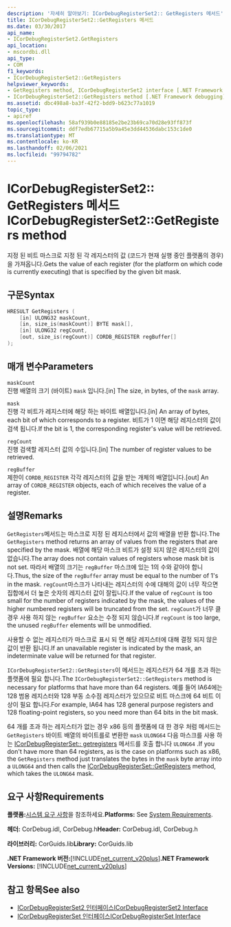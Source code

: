 ```yaml
---
description: '자세히 알아보기: ICorDebugRegisterSet2:: GetRegisters 메서드'
title: ICorDebugRegisterSet2::GetRegisters 메서드
ms.date: 03/30/2017
api_name:
- ICorDebugRegisterSet2.GetRegisters
api_location:
- mscordbi.dll
api_type:
- COM
f1_keywords:
- ICorDebugRegisterSet2::GetRegisters
helpviewer_keywords:
- GetRegisters method, ICorDebugRegisterSet2 interface [.NET Framework debugging]
- ICorDebugRegisterSet2::GetRegisters method [.NET Framework debugging]
ms.assetid: dbc498a8-ba3f-42f2-bdd9-b623c77a1019
topic_type:
- apiref
ms.openlocfilehash: 58af939b0e88185e2be23b69ca70d28e93ff873f
ms.sourcegitcommit: ddf7edb67715a5b9a45e3dd44536dabc153c1de0
ms.translationtype: MT
ms.contentlocale: ko-KR
ms.lasthandoff: 02/06/2021
ms.locfileid: "99794782"
---
```

# <a name="icordebugregisterset2getregisters-method"></a><span data-ttu-id="72791-103">ICorDebugRegisterSet2:: GetRegisters 메서드</span><span class="sxs-lookup"><span data-stu-id="72791-103">ICorDebugRegisterSet2::GetRegisters method</span></span>

<span data-ttu-id="72791-104">지정 된 비트 마스크로 지정 된 각 레지스터의 값 (코드가 현재 실행 중인 플랫폼의 경우)을 가져옵니다.</span><span class="sxs-lookup"><span data-stu-id="72791-104">Gets the value of each register (for the platform on which code is currently executing) that is specified by the given bit mask.</span></span>  
  
## <a name="syntax"></a><span data-ttu-id="72791-105">구문</span><span class="sxs-lookup"><span data-stu-id="72791-105">Syntax</span></span>  
  
```cpp  
HRESULT GetRegisters (  
    [in] ULONG32 maskCount,  
    [in, size_is(maskCount)] BYTE mask[],  
    [in] ULONG32 regCount,  
    [out, size_is(regCount)] CORDB_REGISTER regBuffer[]  
);  
```  
  
## <a name="parameters"></a><span data-ttu-id="72791-106">매개 변수</span><span class="sxs-lookup"><span data-stu-id="72791-106">Parameters</span></span>

 `maskCount`  
 <span data-ttu-id="72791-107">진행 배열의 크기 (바이트) `mask` 입니다.</span><span class="sxs-lookup"><span data-stu-id="72791-107">[in] The size, in bytes, of the `mask` array.</span></span>  
  
 `mask`  
 <span data-ttu-id="72791-108">진행 각 비트가 레지스터에 해당 하는 바이트 배열입니다.</span><span class="sxs-lookup"><span data-stu-id="72791-108">[in] An array of bytes, each bit of which corresponds to a register.</span></span> <span data-ttu-id="72791-109">비트가 1 이면 해당 레지스터의 값이 검색 됩니다.</span><span class="sxs-lookup"><span data-stu-id="72791-109">If the bit is 1, the corresponding register's value will be retrieved.</span></span>  
  
 `regCount`  
 <span data-ttu-id="72791-110">진행 검색할 레지스터 값의 수입니다.</span><span class="sxs-lookup"><span data-stu-id="72791-110">[in] The number of register values to be retrieved.</span></span>  
  
 `regBuffer`  
 <span data-ttu-id="72791-111">제한이 `CORDB_REGISTER` 각각 레지스터의 값을 받는 개체의 배열입니다.</span><span class="sxs-lookup"><span data-stu-id="72791-111">[out] An array of `CORDB_REGISTER` objects, each of which receives the value of a register.</span></span>  
  
## <a name="remarks"></a><span data-ttu-id="72791-112">설명</span><span class="sxs-lookup"><span data-stu-id="72791-112">Remarks</span></span>

 <span data-ttu-id="72791-113">`GetRegisters`메서드는 마스크로 지정 된 레지스터에서 값의 배열을 반환 합니다.</span><span class="sxs-lookup"><span data-stu-id="72791-113">The `GetRegisters` method returns an array of values from the registers that are specified by the mask.</span></span> <span data-ttu-id="72791-114">배열에 해당 마스크 비트가 설정 되지 않은 레지스터의 값이 없습니다.</span><span class="sxs-lookup"><span data-stu-id="72791-114">The array does not contain values of registers whose mask bit is not set.</span></span> <span data-ttu-id="72791-115">따라서 배열의 크기는 `regBuffer` 마스크에 있는 1의 수와 같아야 합니다.</span><span class="sxs-lookup"><span data-stu-id="72791-115">Thus, the size of the `regBuffer` array must be equal to the number of 1's in the mask.</span></span> <span data-ttu-id="72791-116">`regCount`마스크가 나타내는 레지스터의 수에 대해의 값이 너무 작으면 집합에서 더 높은 숫자의 레지스터 값이 잘립니다.</span><span class="sxs-lookup"><span data-stu-id="72791-116">If the value of `regCount` is too small for the number of registers indicated by the mask, the values of the higher numbered registers will be truncated from the set.</span></span> <span data-ttu-id="72791-117">`regCount`가 너무 클 경우 사용 하지 않는 `regBuffer` 요소는 수정 되지 않습니다.</span><span class="sxs-lookup"><span data-stu-id="72791-117">If `regCount` is too large, the unused `regBuffer` elements will be unmodified.</span></span>  
  
 <span data-ttu-id="72791-118">사용할 수 없는 레지스터가 마스크로 표시 되 면 해당 레지스터에 대해 결정 되지 않은 값이 반환 됩니다.</span><span class="sxs-lookup"><span data-stu-id="72791-118">If an unavailable register is indicated by the mask, an indeterminate value will be returned for that register.</span></span>  
  
 <span data-ttu-id="72791-119">`ICorDebugRegisterSet2::GetRegisters`이 메서드는 레지스터가 64 개를 초과 하는 플랫폼에 필요 합니다.</span><span class="sxs-lookup"><span data-stu-id="72791-119">The `ICorDebugRegisterSet2::GetRegisters` method is necessary for platforms that have more than 64 registers.</span></span> <span data-ttu-id="72791-120">예를 들어 IA64에는 128 범용 레지스터와 128 부동 소수점 레지스터가 있으므로 비트 마스크에 64 비트 이상이 필요 합니다.</span><span class="sxs-lookup"><span data-stu-id="72791-120">For example, IA64 has 128 general purpose registers and 128 floating-point registers, so you need more than 64 bits in the bit mask.</span></span>  
  
 <span data-ttu-id="72791-121">64 개를 초과 하는 레지스터가 없는 경우 x86 등의 플랫폼에 대 한 경우 처럼 메서드는 `GetRegisters` 바이트 배열의 바이트를로 변환한 `mask` `ULONG64` 다음 마스크를 사용 하는 [ICorDebugRegisterSet:: getregisters](icordebugregisterset-getregisters-method.md) 메서드를 호출 합니다 `ULONG64` .</span><span class="sxs-lookup"><span data-stu-id="72791-121">If you don't have more than 64 registers, as is the case on platforms such as x86, the `GetRegisters` method just translates the bytes in the `mask` byte array into a `ULONG64` and then calls the [ICorDebugRegisterSet::GetRegisters](icordebugregisterset-getregisters-method.md) method, which takes the `ULONG64` mask.</span></span>  
  
## <a name="requirements"></a><span data-ttu-id="72791-122">요구 사항</span><span class="sxs-lookup"><span data-stu-id="72791-122">Requirements</span></span>

 <span data-ttu-id="72791-123">**플랫폼:**[시스템 요구 사항](../../get-started/system-requirements.md)을 참조하세요.</span><span class="sxs-lookup"><span data-stu-id="72791-123">**Platforms:** See [System Requirements](../../get-started/system-requirements.md).</span></span>  
  
 <span data-ttu-id="72791-124">**헤더:** CorDebug.idl, CorDebug.h</span><span class="sxs-lookup"><span data-stu-id="72791-124">**Header:** CorDebug.idl, CorDebug.h</span></span>  
  
 <span data-ttu-id="72791-125">**라이브러리:** CorGuids.lib</span><span class="sxs-lookup"><span data-stu-id="72791-125">**Library:** CorGuids.lib</span></span>  
  
 <span data-ttu-id="72791-126">**.NET Framework 버전:**[!INCLUDE[net_current_v20plus](../../../../includes/net-current-v20plus-md.md)]</span><span class="sxs-lookup"><span data-stu-id="72791-126">**.NET Framework Versions:** [!INCLUDE[net_current_v20plus](../../../../includes/net-current-v20plus-md.md)]</span></span>  
  
## <a name="see-also"></a><span data-ttu-id="72791-127">참고 항목</span><span class="sxs-lookup"><span data-stu-id="72791-127">See also</span></span>

- [<span data-ttu-id="72791-128">ICorDebugRegisterSet2 인터페이스</span><span class="sxs-lookup"><span data-stu-id="72791-128">ICorDebugRegisterSet2 Interface</span></span>](icordebugregisterset2-interface.md)
- [<span data-ttu-id="72791-129">ICorDebugRegisterSet 인터페이스</span><span class="sxs-lookup"><span data-stu-id="72791-129">ICorDebugRegisterSet Interface</span></span>](icordebugregisterset-interface.md)
